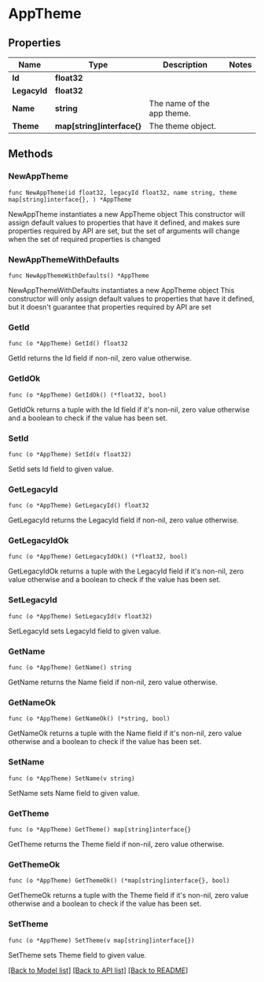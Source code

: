 # AppTheme

## Properties

Name | Type | Description | Notes
------------ | ------------- | ------------- | -------------
**Id** | **float32** |  | 
**LegacyId** | **float32** |  | 
**Name** | **string** | The name of the app theme. | 
**Theme** | **map[string]interface{}** | The theme object. | 

## Methods

### NewAppTheme

`func NewAppTheme(id float32, legacyId float32, name string, theme map[string]interface{}, ) *AppTheme`

NewAppTheme instantiates a new AppTheme object
This constructor will assign default values to properties that have it defined,
and makes sure properties required by API are set, but the set of arguments
will change when the set of required properties is changed

### NewAppThemeWithDefaults

`func NewAppThemeWithDefaults() *AppTheme`

NewAppThemeWithDefaults instantiates a new AppTheme object
This constructor will only assign default values to properties that have it defined,
but it doesn't guarantee that properties required by API are set

### GetId

`func (o *AppTheme) GetId() float32`

GetId returns the Id field if non-nil, zero value otherwise.

### GetIdOk

`func (o *AppTheme) GetIdOk() (*float32, bool)`

GetIdOk returns a tuple with the Id field if it's non-nil, zero value otherwise
and a boolean to check if the value has been set.

### SetId

`func (o *AppTheme) SetId(v float32)`

SetId sets Id field to given value.


### GetLegacyId

`func (o *AppTheme) GetLegacyId() float32`

GetLegacyId returns the LegacyId field if non-nil, zero value otherwise.

### GetLegacyIdOk

`func (o *AppTheme) GetLegacyIdOk() (*float32, bool)`

GetLegacyIdOk returns a tuple with the LegacyId field if it's non-nil, zero value otherwise
and a boolean to check if the value has been set.

### SetLegacyId

`func (o *AppTheme) SetLegacyId(v float32)`

SetLegacyId sets LegacyId field to given value.


### GetName

`func (o *AppTheme) GetName() string`

GetName returns the Name field if non-nil, zero value otherwise.

### GetNameOk

`func (o *AppTheme) GetNameOk() (*string, bool)`

GetNameOk returns a tuple with the Name field if it's non-nil, zero value otherwise
and a boolean to check if the value has been set.

### SetName

`func (o *AppTheme) SetName(v string)`

SetName sets Name field to given value.


### GetTheme

`func (o *AppTheme) GetTheme() map[string]interface{}`

GetTheme returns the Theme field if non-nil, zero value otherwise.

### GetThemeOk

`func (o *AppTheme) GetThemeOk() (*map[string]interface{}, bool)`

GetThemeOk returns a tuple with the Theme field if it's non-nil, zero value otherwise
and a boolean to check if the value has been set.

### SetTheme

`func (o *AppTheme) SetTheme(v map[string]interface{})`

SetTheme sets Theme field to given value.



[[Back to Model list]](../README.md#documentation-for-models) [[Back to API list]](../README.md#documentation-for-api-endpoints) [[Back to README]](../README.md)


